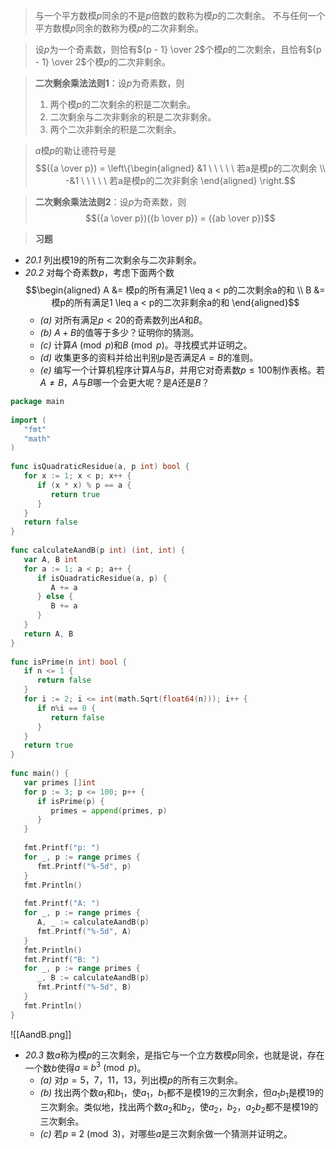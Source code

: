 >与一个平方数模$p$同余的不是$p$倍数的数称为模$p$的二次剩余。
>不与任何一个平方数模$p$同余的数称为模$p$的二次非剩余。

>设$p$为一个奇素数，则恰有${p - 1} \over 2$个模$p$的二次剩余，且恰有${p - 1} \over 2$个模$p$的二次非剩余。

>**二次剩余乘法法则1**：设$p$为奇素数，则
>1. 两个模$p$的二次剩余的积是二次剩余。
>2. 二次剩余与二次非剩余的积是二次非剩余。
>3. 两个二次非剩余的积是二次剩余。

>$a$模$p$的勒让德符号是$$({a \over p}) = \left\{\begin{aligned} &1 \ \ \ \ \ 若a是模p的二次剩余 \\ -&1 \ \ \ \ \ 若a是模p的二次非剩余 \end{aligned} \right.$$

>**二次剩余乘法法则2**：设$p$为奇素数，则$$({a \over p})({b \over p}) = ({ab \over p})$$

>**习题**
- *20.1* 列出模$19$的所有二次剩余与二次非剩余。
- *20.2* 对每个奇素数$p$，考虑下面两个数$$\begin{aligned} A &= 模p的所有满足1 \leq a < p的二次剩余a的和 \\ B &= 模p的所有满足1 \leq a < p的二次非剩余a的和 \end{aligned}$$
	- *(a)* 对所有满足$p < 20$的奇素数列出$A$和$B$。
	- *(b)* $A+B$的值等于多少？证明你的猜测。
	- *(c)* 计算$A \pmod{p}$和$B \pmod{p}$。寻找模式并证明之。
	- *(d)* 收集更多的资料并给出判别$p$是否满足$A = B$的准则。
	- *(e)* 编写一个计算机程序计算$A$与$B$，并用它对奇素数$p \leq 100$制作表格。若$A \neq B$，$A$与$B$哪一个会更大呢？是$A$还是$B$？
```go
package main  
  
import (  
   "fmt"  
   "math"
)  
  
func isQuadraticResidue(a, p int) bool {  
   for x := 1; x < p; x++ {  
      if (x * x) % p == a {  
         return true  
      }   
   }  
   return false  
}  
  
func calculateAandB(p int) (int, int) {  
   var A, B int  
   for a := 1; a < p; a++ {  
      if isQuadraticResidue(a, p) {  
         A += a  
      } else {  
         B += a  
      }   
   }  
   return A, B  
}  
  
func isPrime(n int) bool {  
   if n <= 1 {  
      return false  
   }  
   for i := 2; i <= int(math.Sqrt(float64(n))); i++ {  
      if n%i == 0 {  
         return false  
      }   
   }  
   return true  
}  
  
func main() {  
   var primes []int  
   for p := 3; p <= 100; p++ {  
      if isPrime(p) {  
         primes = append(primes, p)  
      }  
   }  
  
   fmt.Printf("p: ")  
   for _, p := range primes {  
      fmt.Printf("%-5d", p)  
   }  
   fmt.Println()  
  
   fmt.Printf("A: ")  
   for _, p := range primes {  
      A, _ := calculateAandB(p)  
      fmt.Printf("%-5d", A)  
   }  
   fmt.Println()  
   fmt.Printf("B: ")  
   for _, p := range primes {  
      _, B := calculateAandB(p)  
      fmt.Printf("%-5d", B)  
   }  
   fmt.Println()  
}
```
![[AandB.png]]
- *20.3* 数$a$称为模$p$的三次剩余，是指它与一个立方数模$p$同余，也就是说，存在一个数$b$使得$a \equiv b^3 \pmod{p}$。
	- *(a)* 对$p = 5，7，11，13$，列出模$p$的所有三次剩余。
	- *(b)* 找出两个数$a_1$和$b_1$，使$a_1，b_1$都不是模$19$的三次剩余，但$a_1b_1$是模$19$的三次剩余。类似地，找出两个数$a_2$和$b_2$，使$a_2，b_2，a_2b_2$都不是模$19$的三次剩余。
	- *(c)* 若$p \equiv 2 \pmod{3}$，对哪些$a$是三次剩余做一个猜测并证明之。